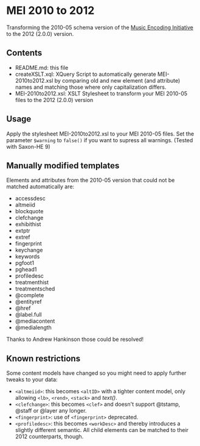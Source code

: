 MEI 2010 to 2012
================

Transforming the 2010-05 schema version of the [Music Encoding Initiative](http://music-encoding.org) to the 2012 (2.0.0) version.


Contents
--------

* README.md: this file
* createXSLT.xql: XQuery Script to automatically generate MEI-2010to2012.xsl by comparing old and new element (and attribute) names and matching those where only capitalization differs.
* MEI-2010to2012.xsl: XSLT Stylesheet to transform your MEI 2010-05 files to the 2012 (2.0.0) version


Usage
-----

Apply the stylesheet MEI-2010to2012.xsl to your MEI 2010-05 files. 
Set the parameter `$warning` to `false()` if you want to supress all warnings.
(Tested with Saxon-HE 9)


Manually modified templates
---------------------------

Elements and attributes from the 2010-05 version that could not be matched automatically are:

* accessdesc
* altmeiid
* blockquote
* clefchange
* exhibithist
* extptr
* extref
* fingerprint
* keychange
* keywords
* pgfoot1
* pghead1
* profiledesc 
* treatmenthist
* treatmentsched
* @complete
* @entityref
* @href
* @label.full
* @mediacontent
* @medialength

Thanks to Andrew Hankinson those could be resolved!


Known restrictions
------------------

Some content models have changed so you might need to apply further tweaks to your data:

* `<altmeiid>`: this becomes `<altID>` with a tighter content model, only allowing `<lb>`, `<rend>`, `<stack>` and _text()_.
* `<clefchange>`: this becomes `<clef>` and doesn't support @tstamp, @staff or @layer any longer. 
* `<fingerprint>`: use of `<fingerprint>` deprecated.
* `<profiledesc>`: this becomes `<workDesc>` and thereby introduces a slightly different semantic. All child elements can be matched to their 2012 counterparts, though.